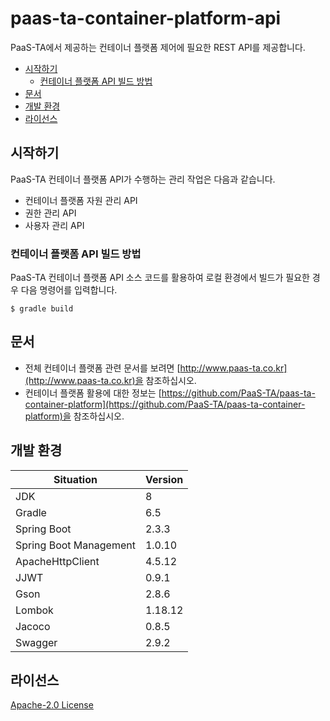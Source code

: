 # paas-ta-container-platform-api

PaaS-TA에서 제공하는 컨테이너 플랫폼 제어에 필요한 REST API를 제공합니다.

- [시작하기](#시작하기)
  - [컨테이너 플랫폼 API 빌드 방법](#컨테이너-플랫폼-API-빌드-방법)
- [문서](#문서)
- [개발 환경](#개발-환경)
- [라이선스](#라이선스)

## 시작하기
PaaS-TA 컨테이너 플랫폼 API가 수행하는 관리 작업은 다음과 같습니다.

- 컨테이너 플랫폼 자원 관리 API
- 권한 관리 API
- 사용자 관리 API

### 컨테이너 플랫폼 API 빌드 방법
PaaS-TA 컨테이너 플랫폼 API 소스 코드를 활용하여 로컬 환경에서 빌드가 필요한 경우 다음 명령어를 입력합니다.
```
$ gradle build
```


## 문서
- 전체 컨테이너 플랫폼 관련 문서를 보려면 [http://www.paas-ta.co.kr](http://www.paas-ta.co.kr)을 참조하십시오.
- 컨테이너 플랫폼 활용에 대한 정보는 [https://github.com/PaaS-TA/paas-ta-container-platform](https://github.com/PaaS-TA/paas-ta-container-platform)을 참조하십시오.


## 개발 환경

| Situation                      | Version |
| ------------------------------ | ------- |
| JDK                            | 8       |
| Gradle                         | 6.5     |
| Spring Boot                    | 2.3.3   |
| Spring Boot Management         | 1.0.10  |
| ApacheHttpClient               | 4.5.12  |
| JJWT                           | 0.9.1   |
| Gson                           | 2.8.6   |
| Lombok		                     | 1.18.12 |
| Jacoco		                     | 0.8.5   |
| Swagger	                       | 2.9.2   |



## 라이선스

[Apache-2.0 License](http://www.apache.org/licenses/LICENSE-2.0)
